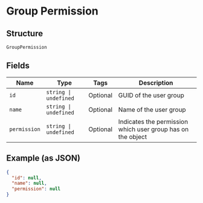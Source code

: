 
# Group Permission

## Structure

`GroupPermission`

## Fields

| Name | Type | Tags | Description |
|  --- | --- | --- | --- |
| `id` | `string \| undefined` | Optional | GUID of the user group |
| `name` | `string \| undefined` | Optional | Name of the user group |
| `permission` | `string \| undefined` | Optional | Indicates the permission which user group has on the object |

## Example (as JSON)

```json
{
  "id": null,
  "name": null,
  "permission": null
}
```

